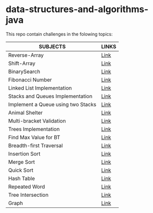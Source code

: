 # data-structures-and-algorithms-java


This repo contain challenges in the folowing topics:

SUBJECTS | LINKS             
--------|------------
Reverse-Array|[Link](/challenges/ArrayReverse)
Shift-Array|[Link](/challenges/ArrayShift)
BinarySearch|[Link](/challenges/BinarySearch)
Fibonacci Number|[Link](/challenges/FibonacciNumber)
Linked List Implementation| [Link](/Data-Structures2/app/src/main/java/Data/Structures2)
Stacks and Queues Implementation| [Link](/Data-Structures2/app/src/main/java/stacksandqueues)
Implement a Queue using two Stacks| [Link](/Data-Structures2/app/src/main/java/stacksandqueues)
Animal Shelter| [Link](/Data-Structures2/app/src/main/java/utilities)
Multi-bracket Validation| [Link](/Data-Structures2/app/src/main/java/utilities)
Trees Implementation| [Link](/Data-Structures2/app/src/main/java/tree)
Find Max Value for BT| [Link](/Data-Structures2/app/src/main/java/tree)
Breadth-first Traversal| [Link](/Data-Structures2/app/src/main/java/tree)
Insertion Sort|[Link](/Data-Structures2/app/src/main/java/sort)
Merge Sort|[Link](/Data-Structures2/app/src/main/java/sort)
Quick Sort|[Link](/Data-Structures2/app/src/main/java/sort)
Hash Table|[Link](/Data-Structures2/app/src/main/java/hashtable)
Repeated Word|[Link](/Data-Structures2/app/src/main/java/hashtable)
Tree Intersection|[Link](/Data-Structures2/app/src/main/java/TreeIntersection)
Graph|[Link](/Data-Structures2/app/src/main/java/graph)
